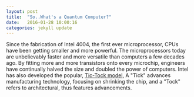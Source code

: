 ```yaml
---
layout: post
title:  "So..What's a Quantum Computer?"
date:   2016-01-28 10:00:16
categories: jekyll update
---
```


Since the fabrication of Intel 4004, the first ever microprocessor, CPUs have been getting smaller and more powerful. The microprocessors today are unbelievably faster and more versatile than computers a few decades ago. By fitting more and more transistors onto every microchip, engineers have continually halved the size and doubled the power of computers. Intel has also developed the popular, [Tic-Tock model][tick-tock], A "Tick" advances manufacturing technology, focusing on shrinking the chip, and a "Tock" refers to architectural, thus features advancements.


[tick-tock]: http://www.intel.com/content/www/us/en/silicon-innovations/intel-tick-tock-model-general.html     

